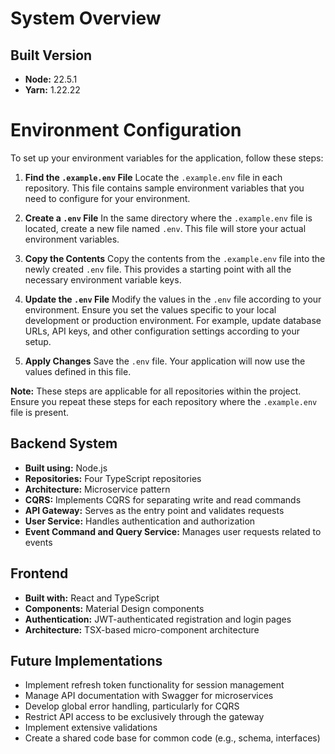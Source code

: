 # System Overview

## Built Version
- **Node:** 22.5.1
- **Yarn:** 1.22.22

# Environment Configuration
To set up your environment variables for the application, follow these steps:

1. **Find the `.example.env` File**
   Locate the `.example.env` file in each repository. This file contains sample environment variables that you need to configure for your environment.

2. **Create a `.env` File**
   In the same directory where the `.example.env` file is located, create a new file named `.env`. This file will store your actual environment variables.

3. **Copy the Contents**
   Copy the contents from the `.example.env` file into the newly created `.env` file. This provides a starting point with all the necessary environment variable keys.

4. **Update the `.env` File**
   Modify the values in the `.env` file according to your environment. Ensure you set the values specific to your local development or production environment.
   For example, update database URLs, API keys, and other configuration settings according to your setup.

5. **Apply Changes**
   Save the `.env` file. Your application will now use the values defined in this file.

**Note:** These steps are applicable for all repositories within the project. Ensure you repeat these steps for each repository where the `.example.env` file is present.

## Backend System
- **Built using:** Node.js
- **Repositories:** Four TypeScript repositories
- **Architecture:** Microservice pattern
- **CQRS:** Implements CQRS for separating write and read commands
- **API Gateway:** Serves as the entry point and validates requests
- **User Service:** Handles authentication and authorization
- **Event Command and Query Service:** Manages user requests related to events

## Frontend
- **Built with:** React and TypeScript
- **Components:** Material Design components
- **Authentication:** JWT-authenticated registration and login pages
- **Architecture:** TSX-based micro-component architecture

## Future Implementations
- Implement refresh token functionality for session management
- Manage API documentation with Swagger for microservices
- Develop global error handling, particularly for CQRS
- Restrict API access to be exclusively through the gateway
- Implement extensive validations
- Create a shared code base for common code (e.g., schema, interfaces)
